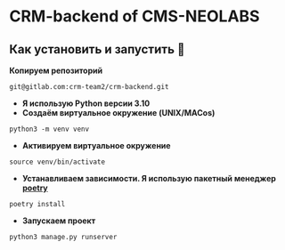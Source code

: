 # CRM-backend of CMS-NEOLABS

## Как установить и запустить 📢
__Копируем репозиторий__
```
git@gitlab.com:crm-team2/crm-backend.git
```
- __Я использую Python версии 3.10__
- __Создаём виртуальное окружение (UNIX/MACos)__
```
python3 -m venv venv
```
- __Активируем виртуальное окружение__
```
source venv/bin/activate
```
- __Устанавливаем зависимости. Я использую пакетный менеджер [poetry](https://python-poetry.org/)__
```
poetry install
```
- __Запускаем проект__
```
python3 manage.py runserver
```
